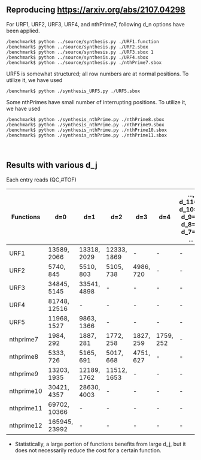 ## Reproducing https://arxiv.org/abs/2107.04298

For URF1, URF2, URF3, URF4, and nthPrime7, following d_n options have been applied.

```
/benchmark$ python ../source/synthesis.py ./URF1.function
/benchmark$ python ../source/synthesis.py ./URF2.sbox
/benchmark$ python ../source/synthesis.py ./URF3.sbox 1
/benchmark$ python ../source/synthesis.py ./URF4.sbox
/benchmark$ python ../source/synthesis.py ./nthPrime7.sbox
```

URF5 is somewhat structured; all row numbers are at normal positions. To utilize it, we have used
```
/benchmark$ python ./synthesis_URF5.py ./URF5.sbox
```

Some nthPrimes have small number of interrupting positions. To utilize it, we have used
```
/benchmark$ python ./synthesis_nthPrime.py ./nthPrime8.sbox
/benchmark$ python ./synthesis_nthPrime.py ./nthPrime9.sbox
/benchmark$ python ./synthesis_nthPrime.py ./nthPrime10.sbox
/benchmark$ python ./synthesis_nthPrime.py ./nthPrime11.sbox
```
</br>

## Results with various d_j  
Each entry reads (QC,#TOF)  

|  Functions |      d=0      |      d=1      |      d=2      |      d=3      |      d=4      | ..., d_11=0, d_10=1, d_9=2, d_8=3, d_7=4, ... |
|    ----    |      ----     |     ----      |     ----      |     ----      |     ----      |                       ----                    |
|    URF1    | 13589, 2066   | 13318, 2029   | 12333, 1869   |       -       |       -       |                        -                      |
|    URF2    | 5740, 845     | 5510, 803     | 5105, 738     | 4986, 720     |       -       |                        -                      |
|    URF3    | 34845, 5145   | 33541, 4898   |       -       |       -       |       -       |                        -                      |
|    URF4    | 81748, 12516  |      -        |       -       |       -       |       -       |                        -                      |
|    URF5    | 11968, 1527   | 9863, 1366    |       -       |       -       |       -       |                        -                      |
| nthprime7  | 1984, 292     | 1887, 281     | 1772, 258     | 1827, 259     | 1759, 252     |                        -                      |
| nthprime8  | 5333, 726     | 5165, 691     | 5017, 668     | 4751, 627     |       -       |                        -                      |
| nthprime9  | 13203, 1935   | 12189, 1762   | 11512, 1653   |       -       |       -       |                        -                      |
| nthprime10 | 30421, 4357   | 28630, 4003   |       -       |       -       |       -       |                        -                      |
| nthprime11 | 69702, 10366  |       -       |       -       |       -       |       -       |                        -                      |
| nthprime12 | 165945, 23992 |       -       |       -       |       -       |       -       |                        -                      |

* Statistically, a large portion of functions benefits from large d_j, but it does not necessarily reduce the cost for a certain function.

